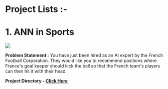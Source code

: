 # Project Lists :-

# 1. ANN in Sports

![](https://encrypted-tbn0.gstatic.com/images?q=tbn%3AANd9GcQy0GVrFHogWFV43mabWSADgNH5myQhaeZsBg&usqp=CAU)

**Problem Statement :** You have just been hired as an AI expert by the French Football Corporation. They would like you to recommend positions where France's goal keeper should kick the ball so that the French team's players can then hit it with their head.

**Project Directory - [Click Here](https://github.com/ravichaubey/Deep-Learning-Projects/tree/master/ANN%20in%20%20Sports)**
